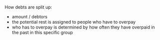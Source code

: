 How debts are split up:

- amount / debtors
- the potential rest is assigned to people who have to overpay
- who has to overpay is determined by how often they have overpaid in the past in this specific group
